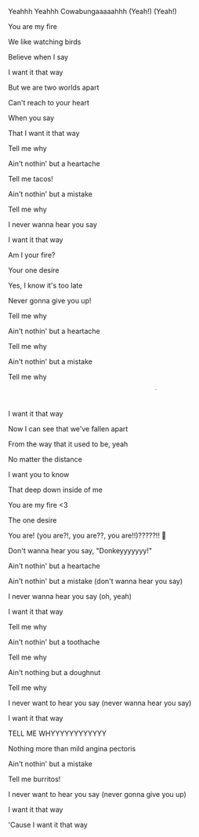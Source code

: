 Yeahhh Yeahhh Cowabungaaaaahhh (Yeah!) (Yeah!) 

You are my fire

We like watching birds

Believe when I say

I want it that way

But we are two worlds apart

Can't reach to your heart

When you say

That I want it that way

Tell me why

Ain't nothin' but a heartache

Tell me tacos!

Ain't nothin' but a mistake

Tell me why

I never wanna hear you say

I want it that way

Am I your fire?

Your one desire

Yes, I know it's too late

Never gonna give you up!

Tell me why

Ain't nothin' but a heartache

Tell me why

Ain't nothin' but a mistake

Tell me why

<marquee width="60%" direction="left" height="30px">Tell me why!</marquee>

I want it that way

Now I can see that we've fallen apart

From the way that it used to be, yeah

No matter the distance

I want you to know

That deep down inside of me

You are my fire <3

The one desire

You are! (you are?!, you are??, you are!!)?????!! 🤨

Don't wanna hear you say, "Donkeyyyyyyy!"

Ain't nothin' but a heartache

Ain't nothin' but a mistake (don't wanna hear you say)

I never wanna hear you say (oh, yeah)

I want it that way

Tell me why

Ain't nothin' but a toothache 

Tell me why

Ain't nothing but a doughnut

Tell me why

I never want to hear you say (never wanna hear you say)

I want it that way

TELL ME WHYYYYYYYYYYYY

Nothing more than mild angina pectoris

Ain't nothin' but a mistake

Tell me burritos!

I never want to hear you say (never gonna give you up)

I want it that way

'Cause I want it that way

